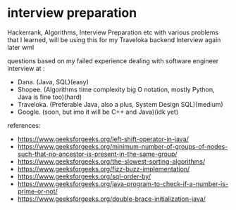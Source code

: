# interview preparation
Hackerrank, Algorithms, Interview Preparation etc with various problems that I learned, will be using this for my Traveloka backend Interview again later wml

questions based on my failed experience dealing with software engineer interview at :
- Dana. (Java, SQL)(easy)
- Shopee. (Algorithms time complexity big O notation, mostly Python, Java is fine too)(hard)
- Traveloka. (Preferable Java, also a plus, System Design SQL)(medium)
- Google. (soon, but imo it will be C++ and Java)(idk yet)

references: 
- https://www.geeksforgeeks.org/left-shift-operator-in-java/
- https://www.geeksforgeeks.org/minimum-number-of-groups-of-nodes-such-that-no-ancestor-is-present-in-the-same-group/
- https://www.geeksforgeeks.org/the-slowest-sorting-algorithms/
- https://www.geeksforgeeks.org/fizz-buzz-implementation/
- https://www.geeksforgeeks.org/sql-order-by/
- https://www.geeksforgeeks.org/java-program-to-check-if-a-number-is-prime-or-not/
- https://www.geeksforgeeks.org/double-brace-initialization-java/
